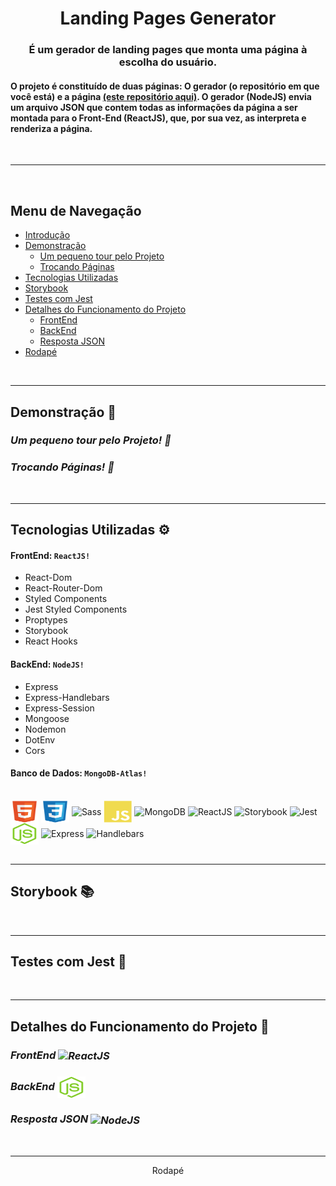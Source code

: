 <h1 align="center" id="introducao">Landing Pages Generator</h1>


<h3 align="center">É um gerador de landing pages que monta uma página à escolha do usuário.</h3>

#### O projeto é constituído de duas páginas: O gerador (o repositório em que você está) e a página <a href="">(este repositório aqui)</a>. O gerador (NodeJS) envia um arquivo JSON que contem todas as informações da página a ser montada para o Front-End (ReactJS), que, por sua vez, as interpreta e renderiza a página. 
 
<br>

---

<br>

<h2>Menu de Navegação</h2>

* <a href="#introducao">Introdução</a>
* <a href="#demo">Demonstração</a>
  * <a href="#tour">Um pequeno tour pelo Projeto</a>
  * <a href="#trocando">Trocando Páginas</a>
* <a href="#tecnologias">Tecnologias Utilizadas</a>
* <a href="#storybook">Storybook</a>
* <a href="#testes">Testes com Jest</a>
* <a href="#detalhes">Detalhes do Funcionamento do Projeto</a>
  * <a href="#front">FrontEnd</a>
  * <a href="#back">BackEnd</a>
  * <a href="#json">Resposta JSON</a>
* <a href="#footer">Rodapé</a>

<br>

---

<h2 id="demo">Demonstração 🎥</h2>

_<h3 id="tour">Um pequeno tour pelo Projeto! 🚀</h3>_


_<h3 id="trocando">Trocando Páginas! 🚀</h3>_

<br>

---
  
<h2 id="tecnologias">Tecnologias Utilizadas ⚙️</h2>
 
 #### FrontEnd: `ReactJS!`
	
- React-Dom
- React-Router-Dom
- Styled Components
- Jest Styled Components
- Proptypes
- Storybook
- React Hooks
	
 #### BackEnd: `NodeJS!`
	
- Express
- Express-Handlebars
- Express-Session
- Mongoose
- Nodemon
- DotEnv
- Cors
 	
 #### Banco de Dados: `MongoDB-Atlas!`
 
 <div style="display: inline_block"><br>
  <img align="center" alt="HTML" height="35" width="45" src="https://raw.githubusercontent.com/devicons/devicon/master/icons/html5/html5-original.svg">
  <img align="center" alt="CSS" height="35" width="45" src="https://raw.githubusercontent.com/devicons/devicon/master/icons/css3/css3-original.svg">
  <img align="center" alt="Sass" height="35" width="45" src="https://cdn.jsdelivr.net/gh/devicons/devicon/icons/sass/sass-original.svg">
  <img align="center" alt="Js" height="35" width="45" src="https://raw.githubusercontent.com/devicons/devicon/master/icons/javascript/javascript-plain.svg">
  <img align="center" alt="MongoDB" height="35" width="45" src="https://cdn.jsdelivr.net/gh/devicons/devicon/icons/mongodb/mongodb-plain.svg">
  <img align="center" alt="ReactJS" height="35" width="45" src="https://cdn.jsdelivr.net/gh/devicons/devicon/icons/react/react-original.svg">
  <img align="center" alt="Storybook" height="35" width="45" src="https://cdn.jsdelivr.net/gh/devicons/devicon/icons/storybook/storybook-original.svg">
  <img align="center" alt="Jest" height="35" width="45" src="https://cdn.jsdelivr.net/gh/devicons/devicon/icons/jest/jest-plain.svg">
  <img align="center" alt="NodeJS" height="35" width="45" src="https://raw.githubusercontent.com/devicons/devicon/master/icons/nodejs/nodejs-plain.svg">
  <img align="center" alt="Express" height="35" width="45" src="https://cdn.jsdelivr.net/gh/devicons/devicon/icons/express/express-original.svg">
  <img align="center" alt="Handlebars" height="35" width="45" src="https://cdn.jsdelivr.net/gh/devicons/devicon/icons/handlebars/handlebars-original.svg">
 </div>
 
 <br>
 
---
 
<h2 id="storybook">Storybook 📚</h2>

<br>

---

<h2 id="testes">Testes com Jest 🧪</h2>

<br>

---

<h2 id="detalhes">Detalhes do Funcionamento do Projeto 🔎</h2>

_<h3 id="front">FrontEnd <img align="center" alt="ReactJS" height="35" width="45" src="https://cdn.jsdelivr.net/gh/devicons/devicon/icons/react/react-original.svg"></h3>_

_<h3 id="back">BackEnd  <img align="center" alt="NodeJS" height="35" width="45" src="https://raw.githubusercontent.com/devicons/devicon/master/icons/nodejs/nodejs-plain.svg"></h3>_

_<h3 id="json">Resposta JSON <img align="center" alt="NodeJS"  width="45" src="https://www.free-emoticons.com/files/halloween-emoticons/8579.png"></h3>_

<br>

---

<p id="footer" align="center">Rodapé</p>
